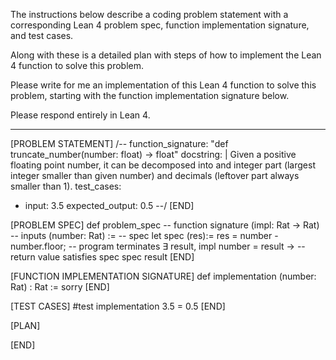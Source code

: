 The instructions below describe a coding problem statement with a corresponding Lean 4 problem spec, function implementation signature, and test cases.

Along with these is a detailed plan with steps of how to implement the Lean 4 function to solve this problem.

Please write for me an implementation of this Lean 4 function to solve this problem, starting with the function implementation signature below.

Please respond entirely in Lean 4.

--------------------------------------------------

[PROBLEM STATEMENT]
/--
function_signature: "def truncate_number(number: float) -> float"
docstring: |
    Given a positive floating point number, it can be decomposed into
    and integer part (largest integer smaller than given number) and decimals
    (leftover part always smaller than 1).
test_cases:
  - input: 3.5
    expected_output: 0.5
--/
[END]

[PROBLEM SPEC]
def problem_spec
-- function signature
(impl: Rat → Rat)
-- inputs
(number: Rat) :=
-- spec
let spec (res):=
res = number - number.floor;
-- program terminates
∃ result, impl number = result →
-- return value satisfies spec
spec result
[END]

[FUNCTION IMPLEMENTATION SIGNATURE]
def implementation (number: Rat) : Rat :=
sorry
[END]

[TEST CASES]
#test implementation 3.5 = 0.5
[END]

[PLAN]

[END]